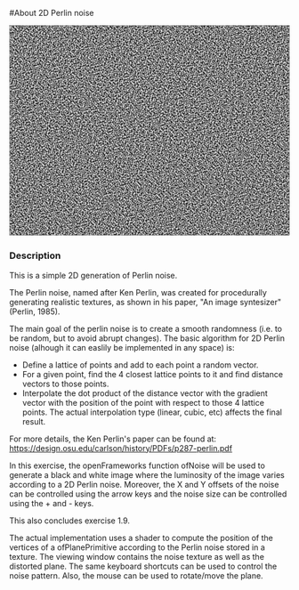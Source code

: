 #About 2D Perlin noise

![Screenshot of 2D Perlin noise](perlinNoise.png)

### Description

This is a simple 2D generation of Perlin noise.

The Perlin noise, named after Ken Perlin, was created for procedurally
generating realistic textures, as shown in his paper, "An image syntesizer"
(Perlin, 1985).

The main goal of the perlin noise is to create a smooth randomness (i.e.
to be random, but to avoid abrupt changes). The basic algorithm for 2D Perlin
noise (alhough it can easlily be implemented in any space) is:

- Define a lattice of points and add to each point a random vector.
- For a given point, find the 4 closest lattice points to it and find distance
vectors to those points.
- Interpolate the dot product of the distance vector with the gradient vector
with the position of the point with respect to those 4 lattice points. The
actual interpolation type (linear, cubic, etc) affects the final result.

For more details, the Ken Perlin's paper can be found at:
https://design.osu.edu/carlson/history/PDFs/p287-perlin.pdf


In this exercise, the openFrameworks function ofNoise will be used to generate
a black and white image where the luminosity of the image varies according to
a 2D Perlin noise. Moreover, the X and Y offsets of the noise can be controlled
using the arrow keys and the noise size can be controlled using the + and -
keys.

This also concludes exercise 1.9.

The actual implementation uses a shader to compute the position of the vertices
of a ofPlanePrimitive according to the Perlin noise stored in a texture.
The viewing window contains the noise texture as well as the distorted plane.
The same keyboard shortcuts can be used to control the noise pattern. Also,
the mouse can be used to rotate/move the plane.

